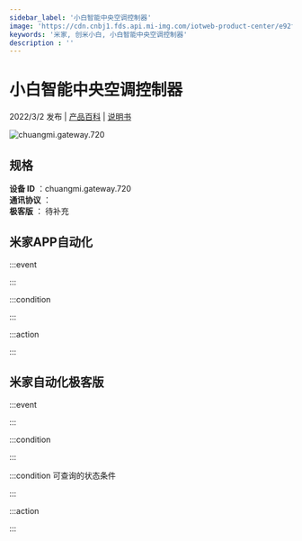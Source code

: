 ```yaml
---
sidebar_label: '小白智能中央空调控制器'
image: 'https://cdn.cnbj1.fds.api.mi-img.com/iotweb-product-center/e92f5ee2b037598e7639004655256820_1642553115692.png?GalaxyAccessKeyId=AKVGLQWBOVIRQ3XLEW&Expires=9223372036854775807&Signature=LwwR+bvIKi6B1z5Dp5dAIIjbMHk='
keywords: '米家, 创米小白, 小白智能中央空调控制器'
description : ''
---
```

# 小白智能中央空调控制器

2022/3/2 发布 | [产品百科](https://home.mi.com/webapp/content/baike/product/index.html?model=chuangmi.gateway.720/) | [说明书](https://home.mi.com/views/introduction.html?model=chuangmi.gateway.720&region=cn)

![chuangmi.gateway.720](https://cdn.cnbj1.fds.api.mi-img.com/iotweb-product-center/e92f5ee2b037598e7639004655256820_1642553115692.png?GalaxyAccessKeyId=AKVGLQWBOVIRQ3XLEW&Expires=9223372036854775807&Signature=LwwR+bvIKi6B1z5Dp5dAIIjbMHk=)

## 规格  
> 
**设备 ID** ：chuangmi.gateway.720  
**通讯协议** ：  
**极客版**  ： 待补充 


## 米家APP自动化  

:::event  

:::

:::condition  

:::

:::action   

:::

## 米家自动化极客版  

:::event  

:::

:::condition  

:::

:::condition 可查询的状态条件  

:::

:::action  

:::

        
